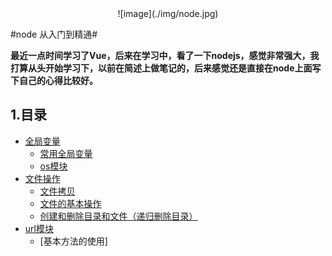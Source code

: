 <div align='center'>
 ![image](./img/node.jpg)
</div>

#node 从入门到精通#
 
**最近一点时间学习了Vue，后来在学习中，看了一下nodejs，感觉非常强大，我打算从头开始学习下，以前在简述上做笔记的，后来感觉还是直接在node上面写下自己的心得比较好。**

## 1.目录 ##

* [全局变量](/)
    * [常用全局变量](./global/global.md)
    * [os模块](./os/os.md)
* [文件操作](/)
    * [文件拷贝](./files/files.md)
    * [文件的基本操作](./files/files.md)
    * [创建和删除目录和文件（递归删除目录）](https://github.com/hpstream/node_project/blob/master/config.js)
* [url模块](/)
    * [基本方法的使用]
